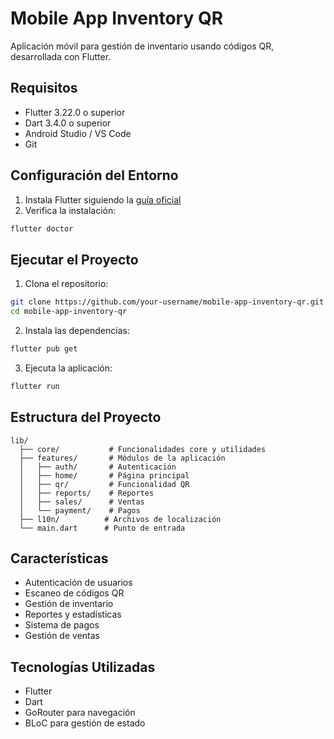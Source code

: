 # Mobile App Inventory QR

Aplicación móvil para gestión de inventario usando códigos QR, desarrollada con Flutter.

## Requisitos

- Flutter 3.22.0 o superior
- Dart 3.4.0 o superior
- Android Studio / VS Code
- Git

## Configuración del Entorno

1. Instala Flutter siguiendo la [guía oficial](https://flutter.dev/docs/get-started/install)
2. Verifica la instalación:
```bash
flutter doctor
```

## Ejecutar el Proyecto

1. Clona el repositorio:
```bash
git clone https://github.com/your-username/mobile-app-inventory-qr.git
cd mobile-app-inventory-qr
```

2. Instala las dependencias:
```bash
flutter pub get
```

3. Ejecuta la aplicación:
```bash
flutter run
```

## Estructura del Proyecto

```
lib/
  ├── core/           # Funcionalidades core y utilidades
  ├── features/       # Módulos de la aplicación
  │   ├── auth/       # Autenticación
  │   ├── home/       # Página principal
  │   ├── qr/         # Funcionalidad QR
  │   ├── reports/    # Reportes
  │   ├── sales/      # Ventas
  │   └── payment/    # Pagos
  ├── l10n/          # Archivos de localización
  └── main.dart      # Punto de entrada
```

## Características

- Autenticación de usuarios
- Escaneo de códigos QR
- Gestión de inventario
- Reportes y estadísticas
- Sistema de pagos
- Gestión de ventas

## Tecnologías Utilizadas

- Flutter
- Dart
- GoRouter para navegación
- BLoC para gestión de estado

